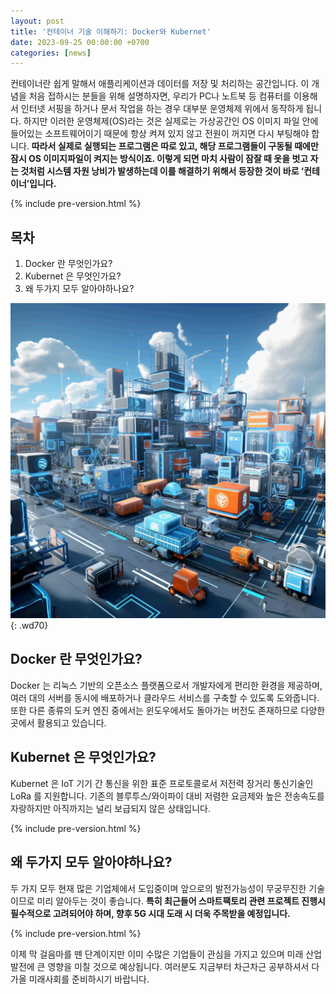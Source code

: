```yaml
---
layout: post
title: '컨테이너 기술 이해하기: Docker와 Kubernet'
date: 2023-09-25 00:00:00 +0700 
categories: [news]
---
```

컨테이너란 쉽게 말해서 애플리케이션과 데이터를 저장 및 처리하는 공간입니다. 이 개념을 처음 접하시는 분들을 위해 설명하자면, 우리가 PC나 노트북 등 컴퓨터를 이용해서 인터넷 서핑을 하거나 문서 작업을 하는 경우 대부분 운영체제 위에서 동작하게 됩니다. 하지만 이러한 운영체제(OS)라는 것은 실제로는 가상공간인 OS 이미지 파일 안에 들어있는 소프트웨어이기 때문에 항상 켜져 있지 않고 전원이 꺼지면 다시 부팅해야 합니다. **따라서 실제로 실행되는 프로그램은 따로 있고, 해당 프로그램들이 구동될 때에만 잠시 OS 이미지파일이 켜지는 방식이죠. 이렇게 되면 마치 사람이 잠잘 때 옷을 벗고 자는 것처럼 시스템 자원 낭비가 발생하는데 이를 해결하기 위해서 등장한 것이 바로 ‘컨테이너’입니다.**

{% include pre-version.html %}

## 목차
1. Docker 란 무엇인가요?
2. Kubernet 은 무엇인가요?
3. 왜 두가지 모두 알아야하나요?

![Docker와 Kubernet](https://raw.githubusercontent.com/moony01/moony01.github.io/master/static/img/_posts/docker-kubernet.webp){: .wd70}

## Docker 란 무엇인가요?
Docker 는 리눅스 기반의 오픈소스 플랫폼으로서 개발자에게 편리한 환경을 제공하며, 여러 대의 서버를 동시에 배포하거나 클라우드 서비스를 구축할 수 있도록 도와줍니다. 또한 다른 종류의 도커 엔진 중에서는 윈도우에서도 돌아가는 버전도 존재하므로 다양한 곳에서 활용되고 있습니다.

## Kubernet 은 무엇인가요?
Kubernet 은 IoT 기기 간 통신을 위한 표준 프로토콜로서 저전력 장거리 통신기술인 LoRa 를 지원합니다. 기존의 블루투스/와이파이 대비 저렴한 요금제와 높은 전송속도를 자랑하지만 아직까지는 널리 보급되지 않은 상태입니다.

{% include pre-version.html %}

## 왜 두가지 모두 알아야하나요?
두 가지 모두 현재 많은 기업체에서 도입중이며 앞으로의 발전가능성이 무궁무진한 기술이므로 미리 알아두는 것이 좋습니다. **특히 최근들어 스마트팩토리 관련 프로젝트 진행시 필수적으로 고려되어야 하며, 향후 5G 시대 도래 시 더욱 주목받을 예정입니다.**

{% include pre-version.html %}

이제 막 걸음마를 뗀 단계이지만 이미 수많은 기업들이 관심을 가지고 있으며 미래 산업발전에 큰 영향을 미칠 것으로 예상됩니다. 여러분도 지금부터 차근차근 공부하셔서 다가올 미래사회를 준비하시기 바랍니다.